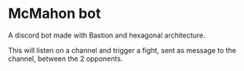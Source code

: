 # McMahon bot

A discord bot made with Bastion and hexagonal architecture.

This will listen on a channel and trigger a fight, sent as message to the channel, between the 2 opponents.
